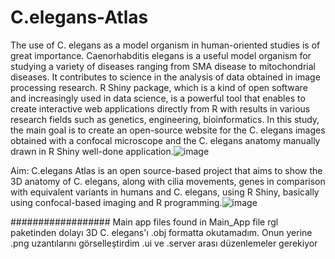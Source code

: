 # C.elegans-Atlas

The use of C. elegans as a model organism in human-oriented studies is of great importance. Caenorhabditis elegans is a useful model organism for studying a variety of diseases ranging from SMA disease to mitochondrial diseases. It contributes to science in the analysis of data obtained in image processing research. R Shiny package, which is a kind of open software and increasingly used in data science, is a powerful tool that enables to create interactive web applications directly from R with results in various research fields such as genetics, engineering, bioinformatics. In this study, the main goal is to create an open-source website for the C. elegans images obtained with a confocal microscope and the C. elegans anatomy manually drawn in R Shiny well-done application.![image](https://user-images.githubusercontent.com/88370259/215464266-e1a72ff6-6a26-43f8-8744-308c52bf6fad.png)

Aim: C.elegans Atlas is an open source-based project that aims to show the 3D anatomy of C. elegans, along with cilia movements, genes in comparison with equivalent variants in humans and C. elegans, using R Shiny, basically using confocal-based imaging and R programming.![image](https://user-images.githubusercontent.com/88370259/215464335-cfd41771-05d0-4b8f-9e74-542705bcd69f.png)


##################
Main app files found in Main_App file
rgl paketinden dolayı 3D C. elegans'ı .obj formatta okutamadım. Onun yerine .png uzantılarını görselleştirdim
.ui ve .server arası düzenlemeler gerekiyor
